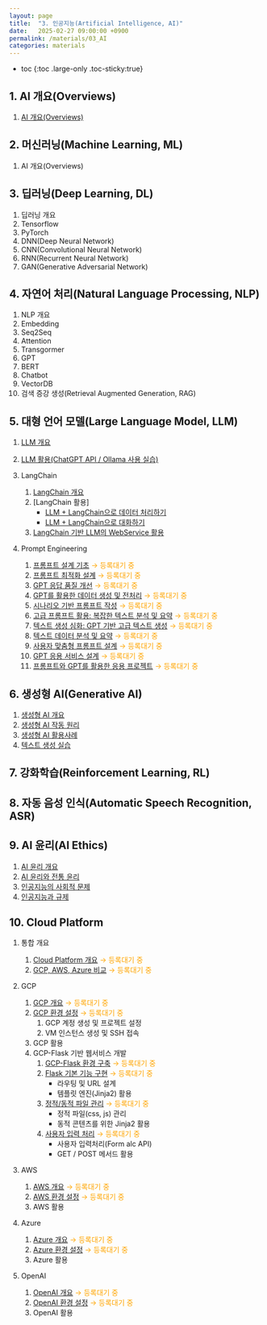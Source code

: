 ```yaml
---
layout: page
title:  "3. 인공지능(Artificial Intelligence, AI)"
date:   2025-02-27 09:00:00 +0900
permalink: /materials/03_AI
categories: materials
---
```

* toc
{:toc .large-only .toc-sticky:true}

## **1. AI 개요(Overviews)**

1. [AI 개요(Overviews)](/materials/S01-01-01-00_Python_Overview)


## **2. 머신러닝(Machine Learning, ML)**

1. AI 개요(Overviews)


## **3. 딥러닝(Deep Learning, DL)**

1. 딥러닝 개요
2. Tensorflow
3. PyTorch
4. DNN(Deep Neural Network)
5. CNN(Convolutional Neural Network)
6. RNN(Recurrent Neural Network)
7. GAN(Generative Adversarial Network)


## **4. 자연어 처리(Natural Language Processing, NLP)**

1. NLP 개요
2. Embedding
3. Seq2Seq
4. Attention
5. Transgormer
6. GPT
7. BERT
8. Chatbot
9. VectorDB
10. 검색 증강 생성(Retrieval Augmented Generation, RAG)


## **5. 대형 언어 모델(Large Language Model, LLM)**

1. [LLM 개요](/materials/S03-05-01-00_LLM_Overview)

2. [LLM 활용(ChatGPT API / Ollama 사용 실습)](/materials/S03-05-02-00_LLM_Applications)

3. LangChain
    1. [LangChain 개요](/materials/S03-05-03-01_LangChain_Overview)
    2. [LangChain 활용]
        - [LLM + LangChain으로 데이터 처리하기](/materials/S03-05-03-02_01_LangChain_Pandas)
        - [LLM + LangChain으로 대화하기](/materials/S03-05-03-02_02_LangChain_Chat)
    3. [LangChain 기반 LLM의 WebService 활용](/materials/S03-05-03-03_LangChain_Web_Service)

4. Prompt Engineering
    1. [프롬프트 설계 기초](/materials/S03-05-04-01_Prompt_Engineering_Basic) <span style="color: orange;">→ 등록대기 중</span>
    2. [프롬프트 최적화 설계](/materials/S03-05-04-02_Prompt_Optimization) <span style="color: orange;">→ 등록대기 중</span>
    3. [GPT 응답 품질 개선](/materials/S03-05-04-03_GPT_Response_Improvement) <span style="color: orange;">→ 등록대기 중</span>
    4. [GPT를 활용한 데이터 생성 및 전처리](/materials/S03-05-04-04_Data_Generation_Preprocessing) <span style="color: orange;">→ 등록대기 중</span>
    5. [시나리오 기반 프롬프트 작성](/materials/S03-05-04-05_Scenario_Based_Prompt) <span style="color: orange;">→ 등록대기 중</span>
    6. [고급 프롬프트 활용: 복잡한 텍스트 분석 및 요약](/materials/S03-05-04-06_Advanced_Prompt_Use) <span style="color: orange;">→ 등록대기 중</span>
    7. [텍스트 생성 심화: GPT 기반 고급 텍스트 생성](/materials/S03-05-04-07_Advanced_Text_Generation) <span style="color: orange;">→ 등록대기 중</span>
    8. [텍스트 데이터 분석 및 요약](/materials/S03-05-04-08_Data_Analysis_Summarization) <span style="color: orange;">→ 등록대기 중</span>
    9. [사용자 맞춤형 프롬프트 설계](/materials/S03-05-04-09_Custom_Prompt_Design) <span style="color: orange;">→ 등록대기 중</span>
    10. [GPT 응용 서비스 설계](/materials/S03-05-04-10_GPT_Application_Design) <span style="color: orange;">→ 등록대기 중</span>
    11. [프롬프트와 GPT를 활용한 응용 프로젝트](/materials/S03-05-04-11_Prompt_Engineering_Application_Project) <span style="color: orange;">→ 등록대기 중</span>
    

## **6. 생성형 AI(Generative AI)**

1. [생성형 AI 개요](/materials/S03-06-01-01_01-GenAiOverview)
2. [생성형 AI 작동 원리](/materials/S03-06-02-01_01-GenAiPrinciple)
3. [생성형 AI 활용사례](/materials/S03-06-03-01_01-GenAiUseCases)
4. [텍스트 생성 실습](/materials/S03-06-04-01_01-TextGeneration)



## **7. 강화학습(Reinforcement Learning, RL)**


## **8. 자동 음성 인식(Automatic Speech Recognition, ASR)**


## **9. AI 윤리(AI Ethics)**

1. [AI 윤리 개요](/materials/S03-09-01-01_01_AiEthicsOverview)
2. [AI 윤리와 전통 윤리](/materials/S03-09-02-01_01_AiEthicsTraditionalEthics)
2. [인공지능의 사회적 문제](/materials/S03-09-03-01_01_AiSocialProblems)
3. [인공지능과 규제](/materials/S03-09-04-01_01_AiRegulations)

## **10. Cloud Platform**

1. 통합 개요
    1. [Cloud Platform 개요](/materials/S03-10-01-01_Cloud_Platform_Overview) <span style="color: orange;">→ 등록대기 중</span>
    2. [GCP, AWS, Azure 비교](/materials/S03-10-01-02_GCP_AWS_Azure_Comparison) <span style="color: orange;">→ 등록대기 중</span>

2. GCP
    1. [GCP 개요](/materials/S03-10-02-01_GCP_Overview) <span style="color: orange;">→ 등록대기 중</span>
    2. [GCP 환경 설정](/materials/S03-10-02-02_GCP_Environment) <span style="color: orange;">→ 등록대기 중</span>
        1. GCP 계정 생성 및 프로젝트 설정
        2. VM 인스턴스 생성 및 SSH 접속
    3. GCP 활용
    4. GCP-Flask 기반 웹서비스 개발
        1. [GCP-Flask 환경 구축](/materials/S03-10-02-04_01-GCP_Flask_Environment) <span style="color: orange;">→ 등록대기 중</span>
        2. [Flask 기본 기능 구현](/materials/S03-10-02-04_02-GCP_Flask_Basic_Features) <span style="color: orange;">→ 등록대기 중</span>
            - 라우팅 및 URL 설계
            - 템플릿 엔진(Jinja2) 활용
        3. [정적/동적 파일 관리](/materials/S03-10-02-04_03-GCP_Flask_Static_Dynamic_Files) <span style="color: orange;">→ 등록대기 중</span>
            - 정적 파일(css, js) 관리
            - 동적 콘텐츠를 위한 Jinja2 활용
        4. [사용자 입력 처리](/materials/S03-10-02-04_04-GCP_Flask_Input) <span style="color: orange;">→ 등록대기 중</span>
            - 사용자 입력처리(Form alc API)
            - GET / POST 메서드 활용

3. AWS
    1. [AWS 개요](/materials/S03-10-03-01_AWS_Overview) <span style="color: orange;">→ 등록대기 중</span>
    2. [AWS 환경 설정](/materials/S03-10-03-02_AWS_Environment) <span style="color: orange;">→ 등록대기 중</span>
    3. AWS 활용

4. Azure
    1. [Azure 개요](/materials/S03-10-04-01_Azure_Overview) <span style="color: orange;">→ 등록대기 중</span>
    2. [Azure 환경 설정](/materials/S03-10-04-02_Azure_Environment) <span style="color: orange;">→ 등록대기 중</span>
    3. Azure 활용

5. OpenAI
    1. [OpenAI 개요](/materials/S03-10-05-01_OpenAI_Overview) <span style="color: orange;">→ 등록대기 중</span>
    2. [OpenAI 환경 설정](/materials/S03-10-05-02_OpenAI_Environment) <span style="color: orange;">→ 등록대기 중</span>
    3. OpenAI 활용
